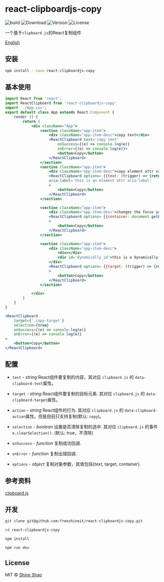 # react-clipboardjs-copy

![build](https://github.com/freeshineit/react-clipboardjs-copy/workflows/build/badge.svg)
![Download](https://img.shields.io/npm/dm/react-clipboardjs-copy.svg)
![Version](https://img.shields.io/npm/v/react-clipboardjs-copy.svg)
![License](https://img.shields.io/npm/l/react-clipboardjs-copy.svg)

一个基于`clipboard.js`的React复制组件

[English](./README.md)


## 安装

```sh
npm install --save react-clipboardjs-copy
```

## 基本使用

```jsx
import React from 'react';
import ReactClipboard from 'react-clipboardjs-copy'
import './App.css';
export default class App extends React.Component {
    render () {
        return (
            <div className="App">
                <section className="app-item">
                    <div className="app-item-desc">copy text</div>
                    <ReactClipboard text='copy text'
                        onSuccess={(e) => console.log(e)}
                        onError={(e) => console.log(e)}>
                        <button>Copy</button>
                    </ReactClipboard>
                </section>
                <section className="app-item">
                    <div className="app-item-desc">copy element attr value: aria-label='this is an element attr aria-label'</div>
                    <ReactClipboard options= {{text: (trigger) => {return trigger.getAttribute('aria-label')}}}
                    aria-label='this is an element attr aria-label'
                    >
                        <button>Copy</button>
                    </ReactClipboard>
                </section>

                <section className="app-item">
                    <div className="app-item-desc">changes the focus you'll want to set the focused element as the container value</div>
                    <ReactClipboard options= {{container: document.getElementById('modal')}}
                    >
                        <button>Copy</button>
                    </ReactClipboard>
                </section>

                <section className="app-item">
                    <div className="app-item-desc">
                        <div></div>
                        <div id='dynamically_id'>this is a dynamically target element, click copy button</div>
                    </div>
                    <ReactClipboard options= {{target: (trigger) => {return document.getElementById('dynamically_id')}}}
                    >
                        <button>Copy</button>
                    </ReactClipboard>
                </section>

            </div>
        )
    }
}
```

```jsx
<ReactClipboard
    target={'.copy-target'}
    selection={true}
    onSuccess={(e) => console.log(e)}
    onError={(e) => console.log(e)}
>
    <button>Copy</button>
</ReactClipboard>
```

## 配置

+   `text` - *string* React组件要复制的内容，其对应 `clipboard.js` 的 `data-clipboard-text`属性。

+   `target` - *string* React组件要复制的目标元素. 其对应 `clipboard.js` 的 `data-clipboard-target`属性。

+   `action` - *string*  React组件的行为. 其对应 `clipboard.js` 的 `data-clipboard-action`属性。但是目前只支持复制(默认: `copy`)。

+   `selection` - *boolean*  设置是否清除复制的选中. 其对应 `clipboard.js` 的事件 `e.clearSelection()`. (默认: true，不清除)

+   `onSuccess` - *function* 复制成功回调.

+   `onError` - *function* 复制出错回调.

+   `options` - *object* 复制对象参数，其值包括{text, target, container}.


## 参考资料

[clipboard.js](https://clipboardjs.com/)


## 开发

```sh
git clone git@github.com:freeshineit/react-clipboardjs-copy.git

cd react-clipboardjs-copy

npm install

npm run dev
```

## License

MIT © [Shine Shao](https://github.com/freeshineit)
